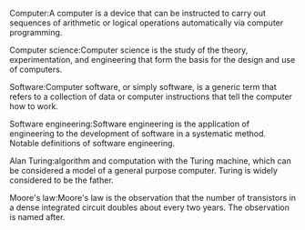 Computer:A computer is a device that can be instructed to carry out sequences of arithmetic or logical operations automatically via computer programming.

Computer science:Computer science is the study of the theory, experimentation, and engineering that form the basis for the design and use of computers. 

Software:Computer software, or simply software, is a generic term that refers to a collection of data or computer instructions that tell the computer how to work.

Software engineering:Software engineering is the application of engineering to the development of software in a systematic method. Notable definitions of software engineering.

Alan Turing:algorithm and computation with the Turing machine, which can be considered a model of a general purpose computer. Turing is widely considered to be the father.

Moore's law:Moore's law is the observation that the number of transistors in a dense integrated circuit doubles about every two years. The observation is named after.